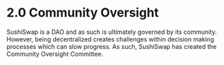 # 2.0 Community Oversight

SushiSwap is a DAO and as such is ultimately governed by its community. However, being decentralized creates challenges within decision making processes which can slow progress. As such, SushiSwap has created the Community Oversight Committee.
